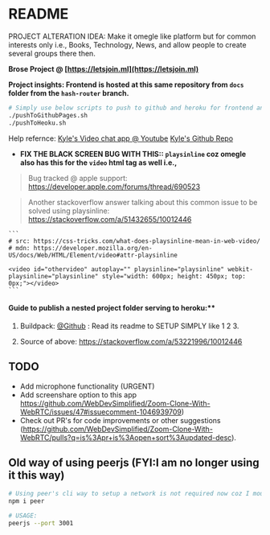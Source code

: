 # README

PROJECT ALTERATION IDEA: Make it omegle like platform but for common interests only i.e., Books, Technology, News, and allow people to create several groups there then.

**Brose Project @ [https://letsjoin.ml](https://letsjoin.ml)**

**Project insights: Frontend is hosted at this same repository from `docs` folder from the `hash-router` branch.**

```bash
# Simply use below scripts to push to github and heroku for frontend and backend deployments, yo!
./pushToGithubPages.sh
./pushToHeoku.sh 
```

Help refernce: [Kyle's Video chat app @ Youtube](https://youtu.be/DvlyzDZDEq4)
[Kyle's Github Repo](https://github.com/WebDevSimplified/Zoom-Clone-With-WebRTC/issues?q=is%3Aissue+is%3Aopen+sort%3Aupdated-desc)


- **FIX THE BLACK SCREEN BUG WITH THIS:: `playsinline` coz omegle also has this for the `video` html tag as well i.e.,**

> Bug tracked @ apple support: https://developer.apple.com/forums/thread/690523

> Another stackoverflow answer talking about this common issue to be solved using playsinline: https://stackoverflow.com/a/51432655/10012446

	```
	# src: https://css-tricks.com/what-does-playsinline-mean-in-web-video/
	# mdn: https://developer.mozilla.org/en-US/docs/Web/HTML/Element/video#attr-playsinline

	<video id="othervideo" autoplay="" playsinline="playsinline" webkit-playsinline="playsinline" style="width: 600px; height: 450px; top: 0px;"></video>
	```

#### Guide to publish a nested project folder serving to heroku:**

1. Buildpack: [@Github](https://github.com/timanovsky/subdir-heroku-buildpack) : Read its readme to SETUP SIMPLY like 1 2 3.

2. Source of above: https://stackoverflow.com/a/53221996/10012446

## TODO

- Add microphone functionality (URGENT)
- Add screenshare option to this app https://github.com/WebDevSimplified/Zoom-Clone-With-WebRTC/issues/47#issuecomment-1046939709)
- Check out PR's for code improvements or other suggestions (https://github.com/WebDevSimplified/Zoom-Clone-With-WebRTC/pulls?q=is%3Apr+is%3Aopen+sort%3Aupdated-desc).

## Old way of using peerjs (FYI:I am no longer using it this way)

```bash
# Using peer's cli way to setup a network is not required now coz I mounted peer on top of express server.
npm i peer

# USAGE:
peerjs --port 3001
```
